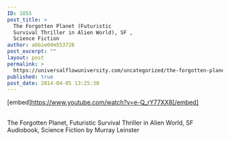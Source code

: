 ```yaml
---
ID: 1055
post_title: >
  The Forgotten Planet (Futuristic
  Survival Thriller in Alien World), SF ,
  Science Fiction
author: abbie04m553726
post_excerpt: ""
layout: post
permalink: >
  https://universalflowuniversity.com/uncategorized/the-forgotten-planet-futuristic-survival-thriller-in-alien-world-sf-science-fiction/
published: true
post_date: 2014-04-05 13:25:30
---
```

[embed]https://www.youtube.com/watch?v=e-Q_rY77XX8[/embed]</br></br>
<p>The Forgotten Planet, Futuristic Survival Thriller in Alien World, SF Audiobook, Science Fiction by Murray Leinster</p>